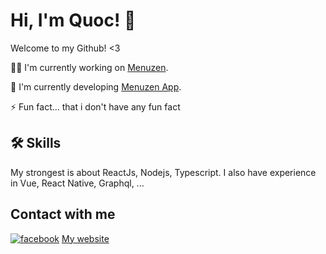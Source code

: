 # Hi, I'm Quoc! 👋
Welcome to my Github! <3

👩‍💻 I'm currently working on [Menuzen](https://www.menuzen.com/).

🧠 I'm currently developing [Menuzen App](https://core.menuzen.com/c/getstarted). 


⚡️ Fun fact... that i don't have any fun fact
## 🛠 Skills
My strongest is about ReactJs, Nodejs, Typescript. I also have experience in Vue, React Native, Graphql, ...

## Contact with me


[![facebook](https://img.shields.io/badge/Facebook-1DA1F2?style=for-the-badge&logo=facebook&logoColor=white)](https://www.facebook.com/quocpham2000/)
[My website](https://portfolio.quocpham.info/)
